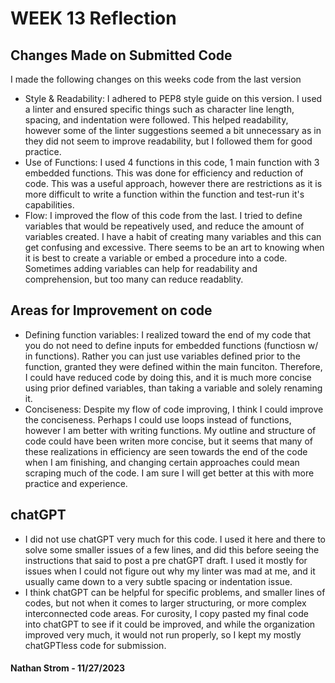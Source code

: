 
# WEEK 13 Reflection  

## Changes Made on Submitted Code
I made the following changes on this weeks code from the last version
- Style & Readability: I adhered to PEP8 style guide on this version. I used a linter and ensured specific things such as character line length, spacing, and indentation were followed. This helped readability, however some of the linter suggestions seemed a bit unnecessary as in they did not seem to improve readability, but I followed them for good practice. 
- Use of Functions: I used 4 functions in this code, 1 main function with 3 embedded functions. This was done for efficiency and reduction of code. This was a useful approach, however there are restrictions as it is more difficult to write a function within the function and test-run it's capabilities. 
- Flow: I improved the flow of this code from the last. I tried to define variables that would be repeatively used, and reduce the amount of variables created. I have a habit of creating many variables and this can get confusing and excessive. There seems to be an art to knowing when it is best to create a variable or embed a procedure into a code. Sometimes adding variables can help for readability and comprehension, but too many can reduce readablity. 
  

## Areas for Improvement on code
- Defining function variables: I realized toward the end of my code that you do not need to define inputs for embedded functions (functiosn w/ in functions). Rather you can just use variables defined prior to the function, granted they were defined within the main funciton. Therefore, I could have reduced code by doing this, and it is much more concise using prior defined variables, than taking a variable and solely renaming it. 
- Conciseness: Despite my flow of code improving, I think I could improve the conciseness. Perhaps I could use loops instead of functions, however I am better with writing functions. My outline and structure of code could have been writen more concise, but it seems that many of these realizations in efficiency are seen towards the end of the code when I am finishing, and changing certain approaches could mean scraping much of the code. I am sure I will get better at this with more practice and experience. 


## chatGPT
- I did not use chatGPT very much for this code. I used it here and there to solve some smaller issues of a few lines, and did this before seeing the instructions that said to post a pre chatGPT draft. I used it mostly for issues when I could not figure out why my linter was mad at me, and it usually came down to a very subtle spacing or indentation issue.
- I think chatGPT can be helpful for specific problems, and smaller lines of codes, but not when it comes to larger structuring, or more complex interconnected code areas. For curosity, I copy pasted my final code into chatGPT to see if it could be improved, and while the organization improved very much, it would not run properly, so I kept my mostly chatGPTless code for submission. 

#### Nathan Strom - 11/27/2023